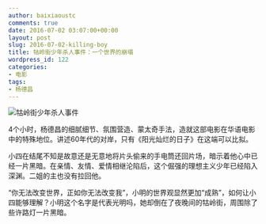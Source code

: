 ```yaml
---
author: baixiaoustc
comments: true
date: 2016-07-02 03:07:00+00:00
layout: post
slug: 2016-07-02-killing-boy
title: 牯岭街少年杀人事件：一个世界的崩塌
wordpress_id: 122
categories:
- 电影
tags:
- 杨德昌
---
```


![牯岭街少年杀人事件](https://gss2.bdstatic.com/-fo3dSag_xI4khGkpoWK1HF6hhy/baike/c0%3Dbaike80%2C5%2C5%2C80%2C26/sign=4fc2601c4fc2d562e605d8bf8678fb8a/72f082025aafa40fbd0100a1ab64034f79f01983.jpg)

4个小时，杨德昌的细腻细节、氛围营造、蒙太奇手法，造就这部电影在华语电影中的特殊地位。讲述60年代的对岸，只有《阳光灿烂的日子》在这端可以比拟。

小四在结尾不知是故意还是无意地将片头偷来的手电筒还回片场，暗示着他心中已经一片黑暗。在亲情、友情、爱情相继沦陷后，这个倔强的理想主义少年已经陷入深渊。二姐的主也没有拉回他。

“你无法改变世界，正如你无法改变我”，小明的世界观显然更加“成熟”，如何让小四能够理解？小明这个名字是代表光明吗，她却倒在了夜晚间的牯岭街，周围除了些许路灯一片黑暗。
